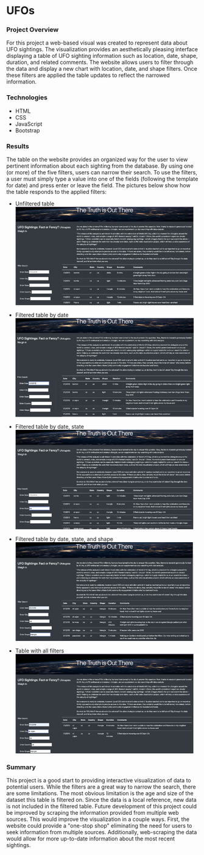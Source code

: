 # UFOs

### Project Overview
For this project a web-based visual was created to represent data about UFO sightings. The visualization provides an aesthetically pleasing interface displaying a table of UFO sighting information such as location, date, shape, duration, and related comments. The website allows users to filter through the data and display a new chart with location, date, and shape filters. Once these filters are applied the table updates to reflect the narrowed information.

### Technologies
* HTML
* CSS
* JavaScript
* Bootstrap

### Results
The table on the website provides an organized way for the user to view pertinent information about each sighting from the database. By using one (or more) of the five filters, users can narrow their search. To use the filters, a user must simply type a value into one of the fields (following the template for date) and press enter or leave the field.
The pictures below show how the table responds to the applied filters:
* Unfiltered table
![Unfilter table on landing page](https://github.com/manBow1119/UFOs/blob/main/UFO_table_no_filter.png)

* Filtered table by date
![Table filtered by date](https://github.com/manBow1119/UFOs/blob/main/UFO_filter_by_date.png)

* Filtered table by date, state
![Table filtered by date, state](https://github.com/manBow1119/UFOs/blob/main/UFO_filter_date_state.png)

* Filtered table by date, state, and shape
![Table filtered by date, state, shape](https://github.com/manBow1119/UFOs/blob/main/UFO_filter_date_state_shape.png)

* Table with all filters
![Table with all filters](https://github.com/manBow1119/UFOs/blob/main/UFO_all_filters.png)

### Summary
This project is a good start to providing interactive visualization of data to potential users. While the filters are a great way to narrow the search, there are some limitations. The most obvious limitation is the age and size of the dataset this table is filtered on. Since the data is a local reference, new data is not included in the filtered table. Future development of this project could be improved by scraping the information provided from multiple web sources. This would improve the visualization in a couple ways. First, the website could provide a "one-stop shop" eliminating the need for users to seek information from multiple sources. Additionally, web-scraping the data would allow for more up-to-date information about the most recent sightings.
